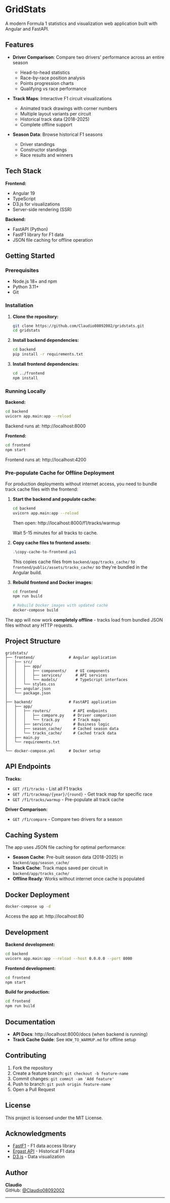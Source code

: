# GridStats

A modern Formula 1 statistics and visualization web application built with Angular and FastAPI.

## Features

- **Driver Comparison**: Compare two drivers' performance across an entire season
  - Head-to-head statistics
  - Race-by-race position analysis
  - Points progression charts
  - Qualifying vs race performance

- **Track Maps**: Interactive F1 circuit visualizations
  - Animated track drawings with corner numbers
  - Multiple layout variants per circuit
  - Historical track data (2018-2025)
  - Complete offline support

- **Season Data**: Browse historical F1 seasons
  - Driver standings
  - Constructor standings
  - Race results and winners

## Tech Stack

**Frontend:**
- Angular 19
- TypeScript
- D3.js for visualizations
- Server-side rendering (SSR)

**Backend:**
- FastAPI (Python)
- FastF1 library for F1 data
- JSON file caching for offline operation

## Getting Started

### Prerequisites

- Node.js 18+ and npm
- Python 3.11+
- Git

### Installation

1. **Clone the repository:**
   ```bash
   git clone https://github.com/Claudio08092002/gridstats.git
   cd gridstats
   ```

2. **Install backend dependencies:**
   ```bash
   cd backend
   pip install -r requirements.txt
   ```

3. **Install frontend dependencies:**
   ```bash
   cd ../frontend
   npm install
   ```

### Running Locally

**Backend:**
```bash
cd backend
uvicorn app.main:app --reload
```
Backend runs at: http://localhost:8000

**Frontend:**
```bash
cd frontend
npm start
```
Frontend runs at: http://localhost:4200

### Pre-populate Cache for Offline Deployment

For production deployments without internet access, you need to bundle track cache files with the frontend:

1. **Start the backend and populate cache:**
   ```bash
   cd backend
   uvicorn app.main:app --reload
   ```
   Then open: http://localhost:8000/f1/tracks/warmup
   
   Wait 5-15 minutes for all tracks to cache.

2. **Copy cache files to frontend assets:**
   ```powershell
   .\copy-cache-to-frontend.ps1
   ```
   
   This copies cache files from `backend/app/tracks_cache/` to `frontend/public/assets/tracks_cache/` so they're bundled in the Angular build.

3. **Rebuild frontend and Docker images:**
   ```bash
   cd frontend
   npm run build
   
   # Rebuild Docker images with updated cache
   docker-compose build
   ```

The app will now work **completely offline** - tracks load from bundled JSON files without any HTTP requests.

## Project Structure

```
gridstats/
├── frontend/               # Angular application
│   ├── src/
│   │   ├── app/
│   │   │   ├── components/    # UI components
│   │   │   ├── services/      # API services
│   │   │   └── models/        # TypeScript interfaces
│   │   └── styles.css
│   ├── angular.json
│   └── package.json
│
├── backend/                # FastAPI application
│   ├── app/
│   │   ├── routers/          # API endpoints
│   │   │   ├── compare.py    # Driver comparison
│   │   │   └── track.py      # Track maps
│   │   ├── services/         # Business logic
│   │   ├── season_cache/     # Cached season data
│   │   └── tracks_cache/     # Cached track data
│   ├── main.py
│   └── requirements.txt
│
└── docker-compose.yml      # Docker setup
```

## API Endpoints

**Tracks:**
- `GET /f1/tracks` - List all F1 tracks
- `GET /f1/trackmap/{year}/{round}` - Get track map for specific race
- `GET /f1/tracks/warmup` - Pre-populate all track cache

**Driver Comparison:**
- `GET /f1/compare` - Compare two drivers for a season

## Caching System

The app uses JSON file caching for optimal performance:

- **Season Cache**: Pre-built season data (2018-2025) in `backend/app/season_cache/`
- **Track Cache**: Track maps saved per circuit in `backend/app/tracks_cache/`
- **Offline Ready**: Works without internet once cache is populated

## Docker Deployment

```bash
docker-compose up -d
```

Access the app at: http://localhost:80

## Development

**Backend development:**
```bash
cd backend
uvicorn app.main:app --reload --host 0.0.0.0 --port 8000
```

**Frontend development:**
```bash
cd frontend
npm start
```

**Build for production:**
```bash
cd frontend
npm run build
```

## Documentation

- **API Docs**: http://localhost:8000/docs (when backend is running)
- **Track Cache Guide**: See `HOW_TO_WARMUP.md` for offline setup

## Contributing

1. Fork the repository
2. Create a feature branch: `git checkout -b feature-name`
3. Commit changes: `git commit -am 'Add feature'`
4. Push to branch: `git push origin feature-name`
5. Open a Pull Request

## License

This project is licensed under the MIT License.

## Acknowledgments

- [FastF1](https://github.com/theOehrly/Fast-F1) - F1 data access library
- [Ergast API](http://ergast.com/mrd/) - Historical F1 data
- [D3.js](https://d3js.org/) - Data visualization

## Author

**Claudio**  
GitHub: [@Claudio08092002](https://github.com/Claudio08092002)

---
